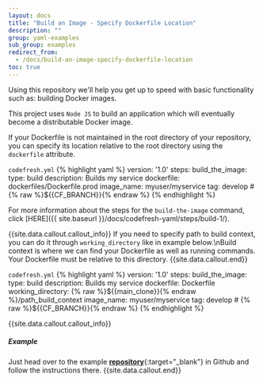 ```yaml
---
layout: docs
title: "Build an Image - Specify Dockerfile Location"
description: ""
group: yaml-examples
sub_group: examples
redirect_from:
  - /docs/build-an-image-specify-dockerfile-location
toc: true
---
```

Using this repository we'll help you get up to speed with basic functionality such as: building Docker images.

This project uses `Node JS` to build an application which will eventually become a distributable Docker image.

If your Dockerfile is not maintained in the root directory of your repository, you can specify its location relative to the root directory using the ```dockerfile``` attribute.

  `codefresh.yml`
{% highlight yaml %}
version: '1.0'
steps:
  build_the_image:
    type: build
    description: Builds my service
    dockerfile: dockerfiles/Dockerfile.prod
    image_name: myuser/myservice
    tag: develop # {% raw %}${{CF_BRANCH}}{% endraw %}
{% endhighlight %}

For more information about the steps for the ```build-the-image``` command, click [HERE]({{ site.baseurl }}/docs/codefresh-yaml/steps/build-1/).

{{site.data.callout.callout_info}}
If you need to specify path to build context, you can do it through `working_directory` like in example below.\nBuild context is where we can find your Dockerfile as well as running commands. Your Dockerfile must be relative to this directory. 
{{site.data.callout.end}}

  `codefresh.yml`
{% highlight yaml %}
version: '1.0'
steps:
  build_the_image:
    type: build
    description: Builds my service
    dockerfile: Dockerfile
    working_directory: {% raw %}${{main_clone}}{% endraw %}/path_build_context
    image_name: myuser/myservice
    tag: develop # {% raw %}${{CF_BRANCH}}{% endraw %}
{% endhighlight %}

{{site.data.callout.callout_info}}
##### Example
Just head over to the example [**repository**](https://github.com/codefreshdemo/cf-example-dockerfile-other-location){:target="_blank"} in Github and follow the instructions there. 
{{site.data.callout.end}}
